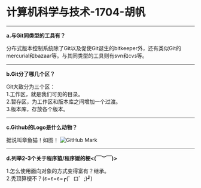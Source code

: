 # 计算机科学与技术-1704-胡帆  
****  
**a.与Git同类型的工具有？**  
   
分布式版本控制系统除了Git以及促使Git诞生的bitkeeper外，还有类似Git的mercurial和bazaar等。与其同类型的工具则有svn和cvs等。  
****  
**b.Git分了哪几个区？**  
  
Git大致分为三个区：  
1.工作区，就是我们可见的目录。  
2.暂存区，为工作区和版本库之间增加一个过渡。  
3.版本库，存放各个版本。  
****  
**c.Github的Logo是什么动物？**  
  
据说叫章鱼猫！如图！
![GitHub Mark](http://github.global.ssl.fastly.net/images/modules/logos_page/GitHub-Mark.png "GitHub Mark")  
****  
**d.列举2-3个关于程序猿/程序媛的梗<(￣︶￣)>**  
  
1.怎么使用面向对象的方式变得富有？继承。  
2.秃顶算梗不？(ε=ε=ε=┏(゜ロ゜;)┛)
